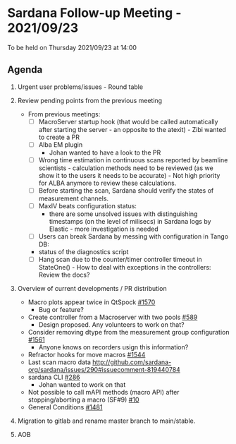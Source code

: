 # Sardana Follow-up Meeting - 2021/09/23

To be held on Thursday 2021/09/23 at 14:00

## Agenda

1. Urgent user problems/issues - Round table

2. Review pending points from the previous meeting
     - From previous meetings:
        - [ ] MacroServer startup hook (that would be called automatically after starting the server - an opposite to the atexit)
              - Zibi wanted to create a PR
        - [ ] Alba EM plugin
	      - Johan wanted to have a look to the PR
        - [ ] Wrong time estimation in continuous scans reported by beamline scientists - calculation methods need to be reviewed (as we show it to the users
        it needs to be accurate) 
              - Not high priority for ALBA anymore to review these calculations.
        - [ ] Before starting the scan, Sardana should verify the states of measurement channels.
        - [ ] MaxIV beats configuration status:
            - there are some unsolved issues with distinguishing timestamps (on the level of milisecs) in Sardana logs by Elastic - more investigation is needed
        - [ ] Users can break Sardana by messing with configuration in Tango DB:
	    - status of the diagnostics script
        - [ ] Hang scan due to the counter/timer controller timeout in StateOne() - How to deal with exceptions in the controllers: Review the docs?
      
3. Overview of current developments / PR distribution
    - Macro plots appear twice in QtSpock [#1570](https://github.com/sardana-org/sardana/issues/1570)
      - Bug or feature?
    - Create controller from a Macroserver with two pools [#589](https://github.com/sardana-org/sardana/issues/589)
      - Design proposed. Any volunteers to work on that?
    - Consider removing dtype from the measurement group configuration [#1561](https://github.com/sardana-org/sardana/issues/1561)
      - Anyone knows on recorders usign this information?
    - Refractor hooks for move macros [#1544](https://github.com/sardana-org/sardana/pull/1544)
    - Last scan macro data http://github.com/sardana-org/sardana/issues/290#issuecomment-819440784
    - sardana CLI [#286](https://github.com/sardana-org/sardana/issues/286)
      - Johan wanted to work on that
    - Not possible to call mAPI methods (macro API) after stopping/aborting a macro (SF#9) [#10](https://github.com/sardana-org/sardana/issues/10)
    - General Conditions [#1481](https://github.com/sardana-org/sardana/pull/1481)
    
4. Migration to gitlab and rename master branch to main/stable.

5. AOB
